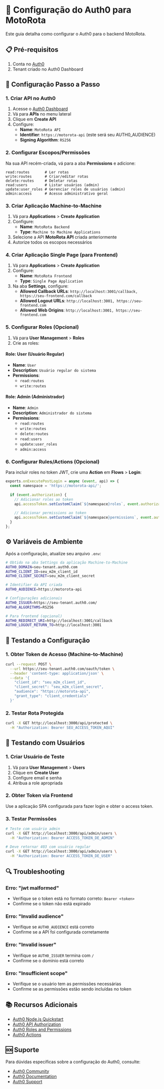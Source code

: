 # 🔐 Configuração do Auth0 para MotoRota

Este guia detalha como configurar o Auth0 para o backend MotoRota.

## 📋 Pré-requisitos

1. Conta no [Auth0](https://auth0.com/)
2. Tenant criado no Auth0 Dashboard

## 🚀 Configuração Passo a Passo

### 1. Criar API no Auth0

1. Acesse o [Auth0 Dashboard](https://manage.auth0.com/)
2. Vá para **APIs** no menu lateral
3. Clique em **Create API**
4. Configure:
   - **Name**: `MotoRota API`
   - **Identifier**: `https://motorota-api` (este será seu AUTH0_AUDIENCE)
   - **Signing Algorithm**: `RS256`

### 2. Configurar Escopos/Permissões

Na sua API recém-criada, vá para a aba **Permissions** e adicione:

```
read:routes       # Ler rotas
write:routes      # Criar/editar rotas
delete:routes     # Deletar rotas
read:users        # Listar usuários (admin)
update:user_roles # Gerenciar roles de usuários (admin)
admin:access      # Acesso administrativo geral
```

### 3. Criar Aplicação Machine-to-Machine

1. Vá para **Applications** > **Create Application**
2. Configure:
   - **Name**: `MotoRota Backend`
   - **Type**: `Machine to Machine Applications`
3. Selecione a API **MotoRota API** criada anteriormente
4. Autorize todos os escopos necessários

### 4. Criar Aplicação Single Page (para Frontend)

1. Vá para **Applications** > **Create Application**
2. Configure:
   - **Name**: `MotoRota Frontend`
   - **Type**: `Single Page Application`
3. Na aba **Settings**, configure:
   - **Allowed Callback URLs**: `http://localhost:3001/callback, https://seu-frontend.com/callback`
   - **Allowed Logout URLs**: `http://localhost:3001, https://seu-frontend.com`
   - **Allowed Web Origins**: `http://localhost:3001, https://seu-frontend.com`

### 5. Configurar Roles (Opcional)

1. Vá para **User Management** > **Roles**
2. Crie as roles:

#### Role: User (Usuário Regular)
- **Name**: `User`
- **Description**: `Usuário regular do sistema`
- **Permissions**:
  - `read:routes`
  - `write:routes`

#### Role: Admin (Administrador)
- **Name**: `Admin`
- **Description**: `Administrador do sistema`
- **Permissions**:
  - `read:routes`
  - `write:routes`
  - `delete:routes`
  - `read:users`
  - `update:user_roles`
  - `admin:access`

### 6. Configurar Rules/Actions (Opcional)

Para incluir roles no token JWT, crie uma **Action** em **Flows** > **Login**:

```javascript
exports.onExecutePostLogin = async (event, api) => {
  const namespace = 'https://motorota-api/';
  
  if (event.authorization) {
    // Adicionar roles ao token
    api.accessToken.setCustomClaim(`${namespace}roles`, event.authorization.roles);
    
    // Adicionar permissions ao token
    api.accessToken.setCustomClaim(`${namespace}permissions`, event.authorization.permissions);
  }
};
```

## ⚙️ Variáveis de Ambiente

Após a configuração, atualize seu arquivo `.env`:

```bash
# Obtido na aba Settings da aplicação Machine-to-Machine
AUTH0_DOMAIN=seu-tenant.auth0.com
AUTH0_CLIENT_ID=seu_m2m_client_id
AUTH0_CLIENT_SECRET=seu_m2m_client_secret

# Identifier da API criada
AUTH0_AUDIENCE=https://motorota-api

# Configurações adicionais
AUTH0_ISSUER=https://seu-tenant.auth0.com/
AUTH0_ALGORITHMS=RS256

# Para frontend (opcional)
AUTH0_REDIRECT_URI=http://localhost:3001/callback
AUTH0_LOGOUT_RETURN_TO=http://localhost:3001
```

## 🧪 Testando a Configuração

### 1. Obter Token de Acesso (Machine-to-Machine)

```bash
curl --request POST \
  --url https://seu-tenant.auth0.com/oauth/token \
  --header 'content-type: application/json' \
  --data '{
    "client_id": "seu_m2m_client_id",
    "client_secret": "seu_m2m_client_secret",
    "audience": "https://motorota-api",
    "grant_type": "client_credentials"
  }'
```

### 2. Testar Rota Protegida

```bash
curl -X GET http://localhost:3000/api/protected \
  -H "Authorization: Bearer SEU_ACCESS_TOKEN_AQUI"
```

## 👥 Testando com Usuários

### 1. Criar Usuário de Teste

1. Vá para **User Management** > **Users**
2. Clique em **Create User**
3. Configure email e senha
4. Atribua a role apropriada

### 2. Obter Token via Frontend

Use a aplicação SPA configurada para fazer login e obter o access token.

### 3. Testar Permissões

```bash
# Teste com usuário admin
curl -X GET http://localhost:3000/api/admin/users \
  -H "Authorization: Bearer ACCESS_TOKEN_DE_ADMIN"

# Deve retornar 403 com usuário regular
curl -X GET http://localhost:3000/api/admin/users \
  -H "Authorization: Bearer ACCESS_TOKEN_DE_USER"
```

## 🔍 Troubleshooting

### Erro: "jwt malformed"
- Verifique se o token está no formato correto: `Bearer <token>`
- Confirme se o token não está expirado

### Erro: "Invalid audience"
- Verifique se `AUTH0_AUDIENCE` está correto
- Confirme se a API foi configurada corretamente

### Erro: "Invalid issuer"
- Verifique se `AUTH0_ISSUER` termina com `/`
- Confirme se o domínio está correto

### Erro: "Insufficient scope"
- Verifique se o usuário tem as permissões necessárias
- Confirme se as permissões estão sendo incluídas no token

## 📚 Recursos Adicionais

- [Auth0 Node.js Quickstart](https://auth0.com/docs/quickstart/backend/nodejs)
- [Auth0 API Authorization](https://auth0.com/docs/get-started/apis)
- [Auth0 Roles and Permissions](https://auth0.com/docs/manage-users/access-control)
- [Auth0 Actions](https://auth0.com/docs/customize/actions)

## 🆘 Suporte

Para dúvidas específicas sobre a configuração do Auth0, consulte:
- [Auth0 Community](https://community.auth0.com/)
- [Auth0 Documentation](https://auth0.com/docs/)
- [Auth0 Support](https://support.auth0.com/)
